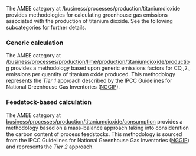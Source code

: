 The AMEE category at /business/processes/production/titaniumdioxide
provides methodologies for calculating greenhouse gas emissions
associated with the production of titanium dioxide. See the following
subcategories for further details.

### Generic calculation

The AMEE category at
[/business/processes/production/lime/production/titaniumdioxide/production](Generic_titanium_dioxide_production)
provides a methodology based upon generic emissions factors for CO,,2,,
emissions per quantity of titanium oxide produced. This methodology
represents the *Tier 1* approach described by the IPCC Guidelines for
National Greenhouse Gas Inventories
([NGGIP](http://www.ipcc-nggip.iges.or.jp/public/2006gl/vol3.html)).

### Feedstock-based calculation

The AMEE category at
[business/processes/production/titaniumdioxide/consumption](Titanium_dioxide_production_feedstock_methodology)
provides a methodology based on a mass-balance approach taking into
consideration the carbon content of process feedstocks. This methodology
is sourced from the IPCC Guidelines for National Greenhouse Gas
Inventories
([NGGIP](http://www.ipcc-nggip.iges.or.jp/public/2006gl/vol3.html)) and
represents the *Tier 2* approach.
